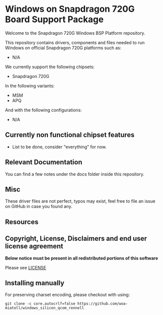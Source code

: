 # Windows on Snapdragon 720G Board Support Package

Welcome to the Snapdragon 720G Windows BSP Platform repository.

This repository contains drivers, components and files needed to run Windows on official Snapdragon 720G platforms such as:

- N/A

We currently support the following chipsets:

- Snapdragon 720G

In the following variants:

- MSM
- APQ

And with the following configurations:

- N/A

## Currently non functional chipset features

- List to be done, consider "everything" for now.

## Relevant Documentation

You can find a few notes under the docs folder inside this repository.

## Misc

These driver files are not perfect, typos may exist, feel free to file an issue on GitHub in case you found any.

## Resources

## Copyright, License, Disclaimers and end user license agreement

**Below notice must be present in all redistributed portions of this software**

Please see [LICENSE](LICENSE.md)

## Installing manually

For preserving charset encoding, please checkout with using:

```
git clone -c core.autocrlf=false https://github.com/woa-miatoll/windows_silicon_qcom_rennell
```
